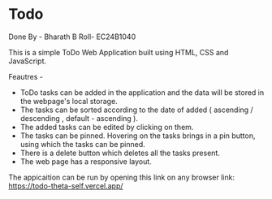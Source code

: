 # Todo

Done By - Bharath B
Roll- EC24B1040

This is a simple ToDo Web Application built using HTML, CSS and JavaScript.

Feautres - 
 * ToDo tasks can be added in the application and the data will be stored in the webpage's local storage.
 * The tasks can be sorted according to the date of added ( ascending / descending , default - ascending ).
 * The added tasks can be edited by clicking on them.
 * The tasks can be pinned. Hovering on the tasks brings in a pin button, using which the tasks can be pinned.
 * There is a delete button which deletes all the tasks present.
 * The web page has a responsive layout.

The appicaition can be run by opening this link on any browser link: https://todo-theta-self.vercel.app/





